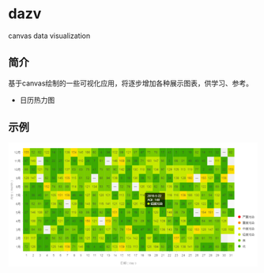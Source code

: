 # dazv
canvas data visualization

## 简介

基于canvas绘制的一些可视化应用，将逐步增加各种展示图表，供学习、参考。

* 日历热力图

## 示例
<a href="https://github.com/chengquan223">
    <img style="vertical-align: top;" src="./asset/canvas-calendar.png?raw=true" alt="logo">
</a>